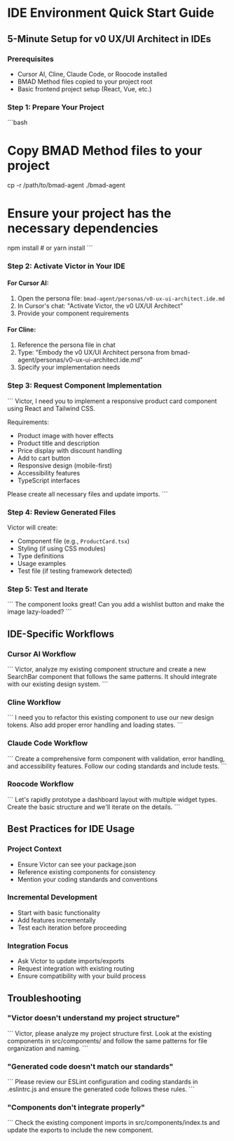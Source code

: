 # IDE Environment Quick Start Guide

## 5-Minute Setup for v0 UX/UI Architect in IDEs

### Prerequisites
- Cursor AI, Cline, Claude Code, or Roocode installed
- BMAD Method files copied to your project root
- Basic frontend project setup (React, Vue, etc.)

### Step 1: Prepare Your Project
\`\`\`bash
# Copy BMAD Method files to your project
cp -r /path/to/bmad-agent ./bmad-agent

# Ensure your project has the necessary dependencies
npm install # or yarn install
\`\`\`

### Step 2: Activate Victor in Your IDE

#### For Cursor AI:
1. Open the persona file: `bmad-agent/personas/v0-ux-ui-architect.ide.md`
2. In Cursor's chat: "Activate Victor, the v0 UX/UI Architect"
3. Provide your component requirements

#### For Cline:
1. Reference the persona file in chat
2. Type: "Embody the v0 UX/UI Architect persona from bmad-agent/personas/v0-ux-ui-architect.ide.md"
3. Specify your implementation needs

### Step 3: Request Component Implementation
\`\`\`
Victor, I need you to implement a responsive product card component using React and Tailwind CSS.

Requirements:
- Product image with hover effects
- Product title and description
- Price display with discount handling
- Add to cart button
- Responsive design (mobile-first)
- Accessibility features
- TypeScript interfaces

Please create all necessary files and update imports.
\`\`\`

### Step 4: Review Generated Files
Victor will create:
- Component file (e.g., `ProductCard.tsx`)
- Styling (if using CSS modules)
- Type definitions
- Usage examples
- Test file (if testing framework detected)

### Step 5: Test and Iterate
\`\`\`
The component looks great! Can you add a wishlist button and make the image lazy-loaded?
\`\`\`

## IDE-Specific Workflows

### Cursor AI Workflow
\`\`\`
Victor, analyze my existing component structure and create a new SearchBar component 
that follows the same patterns. It should integrate with our existing design system.
\`\`\`

### Cline Workflow
\`\`\`
I need you to refactor this existing component to use our new design tokens. 
Also add proper error handling and loading states.
\`\`\`

### Claude Code Workflow
\`\`\`
Create a comprehensive form component with validation, error handling, 
and accessibility features. Follow our coding standards and include tests.
\`\`\`

### Roocode Workflow
\`\`\`
Let's rapidly prototype a dashboard layout with multiple widget types. 
Create the basic structure and we'll iterate on the details.
\`\`\`

## Best Practices for IDE Usage

### Project Context
- Ensure Victor can see your package.json
- Reference existing components for consistency
- Mention your coding standards and conventions

### Incremental Development
- Start with basic functionality
- Add features incrementally
- Test each iteration before proceeding

### Integration Focus
- Ask Victor to update imports/exports
- Request integration with existing routing
- Ensure compatibility with your build process

## Troubleshooting

### "Victor doesn't understand my project structure"
\`\`\`
Victor, please analyze my project structure first. Look at the existing components 
in src/components/ and follow the same patterns for file organization and naming.
\`\`\`

### "Generated code doesn't match our standards"
\`\`\`
Please review our ESLint configuration and coding standards in .eslintrc.js 
and ensure the generated code follows these rules.
\`\`\`

### "Components don't integrate properly"
\`\`\`
Check the existing component imports in src/components/index.ts and update 
the exports to include the new component.
